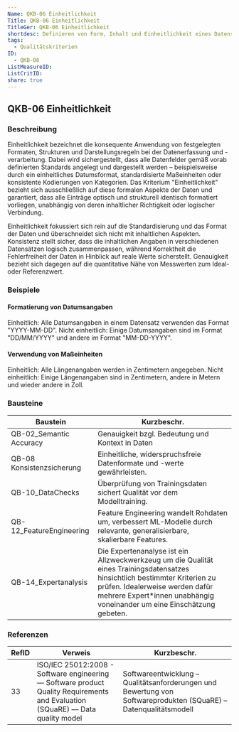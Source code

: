 ```yaml
---
Name: QKB-06 Einheitlichkeit
Title: QKB-06 Einheitlichkeit
TitleGer: QKB-06 Einheitlichkeit
shortdesc: Definieren von Form, Inhalt und Einheitlichkeit eines Datensatzes.
tags:
  - Qualitätskriterien
ID:
  - QKB-06
ListMeasureID: 
ListCritID: 
share: true
---
```


## QKB-06 Einheitlichkeit

### Beschreibung 

Einheitlichkeit bezeichnet die konsequente Anwendung von festgelegten Formaten, Strukturen und Darstellungsregeln bei der Datenerfassung und -verarbeitung. Dabei wird sichergestellt, dass alle Datenfelder gemäß vorab definierten Standards angelegt und dargestellt werden – beispielsweise durch ein einheitliches Datumsformat, standardisierte Maßeinheiten oder konsistente Kodierungen von Kategorien. Das Kriterium "Einheitlichkeit" bezieht sich ausschließlich auf diese formalen Aspekte der Daten und garantiert, dass alle Einträge optisch und strukturell identisch formatiert vorliegen, unabhängig von deren inhaltlicher Richtigkeit oder logischer Verbindung.

Einheitlichkeit fokussiert sich rein auf die Standardisierung und das Format der Daten und überschneidet sich nicht mit inhaltlichen Aspekten. Konsistenz stellt sicher, dass die inhaltlichen Angaben in verschiedenen Datensätzen logisch zusammenpassen, während Korrektheit die Fehlerfreiheit der Daten in Hinblick auf reale Werte sicherstellt. Genauigkeit bezieht sich dagegen auf die quantitative Nähe von Messwerten zum Ideal- oder Referenzwert.

### Beispiele

#### Formatierung von Datumsangaben

Einheitlich: Alle Datumsangaben in einem Datensatz verwenden das Format "YYYY-MM-DD". Nicht einheitlich: Einige Datumsangaben sind im Format "DD/MM/YYYY" und andere im Format "MM-DD-YYYY".

#### Verwendung von Maßeinheiten

Einheitlich: Alle Längenangaben werden in Zentimetern angegeben. Nicht einheitlich: Einige Längenangaben sind in Zentimetern, andere in Metern und wieder andere in Zoll.


### Bausteine

| Baustein                  | Kurzbeschr.                                                                                                                                                                                                                               |
| ------------------------- | ----------------------------------------------------------------------------------------------------------------------------------------------------------------------------------------------------------------------------------------- |
| QB-02_Semantic Accuracy   | Genauigkeit bzgl. Bedeutung und Kontext in Daten                                                                                                                                                                                          |
| QB-08 Konsistenzsicherung | Einheitliche, widerspruchsfreie Datenformate und -werte gewährleisten.                                                                                                                                                                    |
| QB-10_DataChecks          | Überprüfung von Trainingsdaten sichert Qualität vor dem Modelltraining.                                                                                                                                                                   |
| QB-12_FeatureEngineering  | Feature Engineering wandelt Rohdaten um, verbessert ML-Modelle durch relevante, generalisierbare, skalierbare Features.                                                                                                                   |
| QB-14_Expertanalysis      | Die Expertenanalyse ist ein Allzweckwerkzeug um die Qualität eines Trainingsdatensatzes hinsichtlich bestimmter Kriterien zu prüfen. Idealerweise werden dafür mehrere Expert\*innen unabhängig voneinander um eine Einschätzung gebeten. |



### Referenzen

| RefID | Verweis                                                                                                                          | Kurzbeschr.                                                                                                      |
| ----- | -------------------------------------------------------------------------------------------------------------------------------- | ---------------------------------------------------------------------------------------------------------------- |
| 33    |  ISO/IEC 25012:2008 - Software engineering — Software product Quality Requirements and Evaluation (SQuaRE) — Data quality model  | Softwareentwicklung – Qualitätsanforderungen und Bewertung von Softwareprodukten (SQuaRE) – Datenqualitätsmodell |

